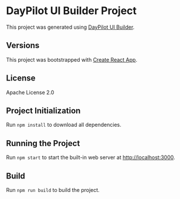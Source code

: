 # DayPilot UI Builder Project

This project was generated using [DayPilot UI Builder](https://builder.daypilot.org/).

## Versions

This project was bootstrapped with [Create React App](https://github.com/facebook/create-react-app).

## License

Apache License 2.0

## Project Initialization

Run `npm install` to download all dependencies.

## Running the Project

Run `npm start` to start the built-in web server at [http://localhost:3000](http://localhost:3000).

## Build

Run `npm run build` to build the project.

